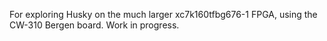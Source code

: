 For exploring Husky on the much larger xc7k160tfbg676-1 FPGA, using the CW-310
Bergen board. Work in progress.

